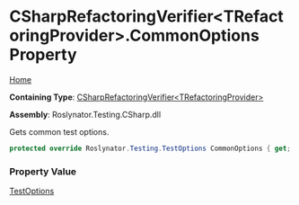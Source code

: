 # CSharpRefactoringVerifier\<TRefactoringProvider\>\.CommonOptions Property

[Home](../../../../../README.md)

**Containing Type**: [CSharpRefactoringVerifier\<TRefactoringProvider\>](../README.md)

**Assembly**: Roslynator\.Testing\.CSharp\.dll

  
Gets common test options\.

```csharp
protected override Roslynator.Testing.TestOptions CommonOptions { get; }
```

### Property Value

[TestOptions](../../../TestOptions/README.md)

